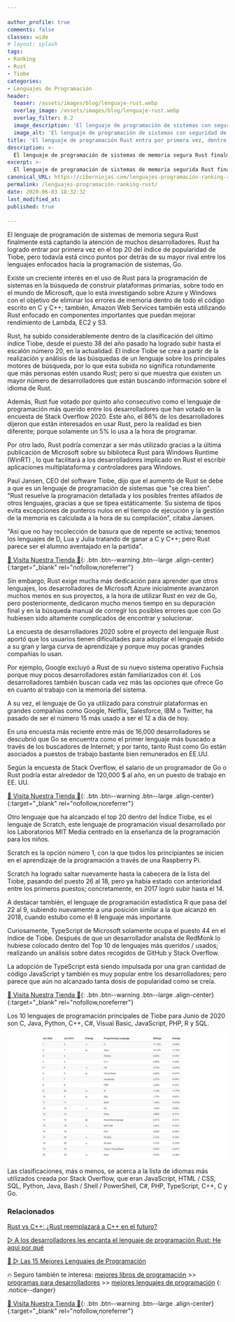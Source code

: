 ```yaml
---

author_profile: true
comments: false
classes: wide
# layout: splash
tags:
- Ranking
- Rust
- Tiobe
categories:
- Lenguajes de Programación
header:
  teaser: /assets/images/blog/lenguaje-rust.webp
  overlay_image: /assets/images/blog/lenguaje-rust.webp
  overlay_filter: 0.2
  image_description: 'El lenguaje de programación de sistemas con seguridad de memoria Rust finalmente está captando la atención de muchos desarrolladores.'
  image_alt: 'El lenguaje de programación de sistemas con seguridad de memoria Rust finalmente está captando la atención de muchos desarrolladores.'
title: 'El lenguaje de programación Rust entra por primera vez, dentro de los 20 lenguajes más populares'
description: >-
  El lenguaje de programación de sistemas de memoria segura Rust finalmente está captando la atención de muchos desarrolladores.
excerpt: >-
  El lenguaje de programación de sistemas de memoria segurida Rust finalmente está captando la atención de muchos desarrolladores.
canonical_URL: https://ciberninjas.com/lenguajes-programación-ranking-rust/
permalink: /lenguajes-programación-ranking-rust/
date: 2020-06-03 18:32:32
last_modified_at: 
published: true

---
```


El lenguaje de programación de sistemas de memoria segura Rust finalmente está captando la atención de muchos desarrolladores. Rust ha logrado entrar por primera vez en el top 20 del índice de popularidad de Tiobe, pero todavía está cinco puntos por detrás de su mayor rival entre los lenguajes enfocados hacía la programación de sistemas, Go.

Existe un creciente interés en el uso de Rust para la programación de sistemas en la búsqueda de construir plataformas primarias, sobre todo en el mundo de Microsoft, que lo está investigando sobre Azure y Windows con el objetivo de eliminar los errores de memoria dentro de todo el código escrito en C y C++; también, Amazon Web Services también está utilizando Rust enfocado en componentes importantes que puedan mejorar rendimiento de Lambda, EC2 y S3.

Rust, ha subido considerablemente dentro de la clasificación del último índice Tiobe, desde el puesto 38 del año pasado ha logrado subir hasta el escalón número 20, en la actualidad. El índice Tiobe se crea a partir de la realización y análisis de las búsquedas de un lenguaje sobre los principales motores de búsqueda, por lo que esta subida no significa rotundamente que más personas estén usando Rust; pero si que muestra que existen un mayor número de desarrolladores que están buscando información sobre el idioma de Rust.

Además, Rust fue votado por quinto año consecutivo como el lenguaje de programación más querido entre los desarrolladores que han votado en la encuesta de Stack Overflow 2020. Este año, el 86% de los desarrolladores dijeron que están interesados ​​en usar Rust, pero la realidad es bien diferente; porque solamente un 5% lo usa a la hora de programar.

Por otro lado, Rust podría comenzar a ser más utilizado gracias a la última publicación de Microsoft sobre su  biblioteca Rust para Windows Runtime (WinRT) , lo que facilitará a los desarrolladores implicado en Rust el escribir aplicaciones multiplataforma y controladores para Windows.

Paul Jansen, CEO del software Tiobe, dijo que el aumento de Rust se debe a que es un lenguaje de programación de sistemas que "se crea bien". "Rust resuelve la programación detallada y los posibles frentes afilados de otros lenguajes, gracias a que se tipea estáticamente. Su sistema de tipos evita excepciones de punteros nulos en el tiempo de ejecución y la gestión de la memoria es calculada a la hora de su compilación", citaba Jansen.

"Así que no hay recolección de basura que de repente se activa; tenemos los lenguajes de D, Lua y Julia tratando de ganar a C y C++; pero Rust parece ser el alumno aventajado en la partida".

[🎁 Visita Nuestra Tienda 🎁](https://www.amazon.es/shop/cibercursos){: .btn .btn--warning .btn--large .align-center}{:target="_blank" rel="nofollow,noreferrer"}

Sin embargo, Rust exige mucha más dedicación para aprender que otros lenguajes, los desarrolladores de Microsoft Azure inicialmente avanzaron muchos menos en sus proyectos, a la hora de utilizar Rust en vez de Go, pero posteriormente, dedicaron mucho menos tiempo en su depuración final y en la búsqueda manual de corregir los posibles errores que con Go hubiesen sido altamente complicados de encontrar y solucionar.

La encuesta de desarrolladores 2020 sobre el proyecto del lenguaje Rust aportó que los usuarios tienen dificultades para adoptar el lenguaje debido a su gran y larga curva de aprendizaje y porque muy pocas grandes compañías lo usan.

Por ejemplo, Google excluyó a Rust de su nuevo sistema operativo Fuchsia porque muy pocos desarrolladores están familiarizados con él. Los desarrolladores también buscan cada vez más las opciones que ofrece Go en cuanto al trabajo con la memoria del sistema.

A su vez, el lenguaje de Go ya utilizado para construir plataformas en grandes compañías como Google, Netflix, Salesforce, IBM o Twitter, ha pasado de ser el número 15 más usado a ser el 12 a día de hoy.

En una encuesta más reciente entre más de 16,000 desarrolladores se descubrió que Go se encuentra como el primer lenguaje más buscado a través de los buscadores de Internet; y por tanto, tanto Rust como Go están asociados a puestos de trabajo bastante bien remunerados en EE.UU.

Según la encuesta de Stack Overflow, el salario de un programador de Go o Rust podría estar alrededor de 120,000 $ al año, en un puesto de trabajo en EE. UU.

[🎁 Visita Nuestra Tienda 🎁](https://www.amazon.es/shop/cibercursos){: .btn .btn--warning .btn--large .align-center}{:target="_blank" rel="nofollow,noreferrer"}

Otro lenguaje que ha alcanzado el top 20 dentro del Índice Tiobe, es el lenguaje de Scratch, este lenguaje de programación visual desarrollado por los Laboratorios MIT Media centrado en la enseñanza de la programación para los niños.

Scratch es la opción número 1, con la que todos los principiantes se inicien en el aprendizaje de la programación a través de una Raspberry Pi.

Scratch ha logrado saltar nuevamente hasta la cabecera de la lista del Tiobe, pasando del puesto 26 al 18, pero ya había estado con anterioridad entre los primeros puestos; concretamente, en 2017 logró subir hasta el 14. 

A destacar también, el lenguaje de programación estadística R que pasa del 22 al 9, subiendo nuevamente a una posición similar a la que alcanzó en 2018, cuando estubo como el 8 lenguaje más importante.

Curiosamente, TypeScript de Microsoft solamente ocupa el puesto 44 en el índice de Tiobe. Después de que un desarrollador analista de RedMonk lo hubiese colocado dentro del Top 10 de lenguajes más queridos / usados; realizando un análisis sobre datos recogidos de GitHub y Stack Overflow.

La adopción de TypeScript está siendo impulsada por una gran cantidad de código JavaScript y también es muy popular entre los desarrolladores; pero parece que aún no alcanzado tanta dosis de popularidad como se creía.

[🎁 Visita Nuestra Tienda 🎁](https://www.amazon.es/shop/cibercursos){: .btn .btn--warning .btn--large .align-center}{:target="_blank" rel="nofollow,noreferrer"}

Los 10 lenguajes de programación principales de Tiobe para Junio de 2020 son C, Java, Python, C++, C#, Visual Basic, JavaScript, PHP, R y SQL. 

![Lenguaje de programación Rust ha visto su clasificación aumentar considerablemente en Tiobe, de 38 el año pasado a 20 hoy](/assets/images/blog/tiobe-junio-2020.webp "Lenguaje de programación Rust ha visto su clasificación aumentar considerablemente en Tiobe, de 38 el año pasado a 20 hoy")

Las clasificaciones, más o menos, se acerca a la lista de idiomas más utilizados creada por Stack Overflow, que eran JavaScript, HTML / CSS, SQL, Python, Java, Bash / Shell / PowerShell, C#, PHP, TypeScript, C++, C y Go.

### Relacionados

[Rust vs C++: ¿Rust reemplazará a C++ en el futuro?](https://ciberninjas.com/rust-vs-c-m%C3%A1s/)

[▷ A los desarrolladores les encanta el lenguaje de programación Rust: He aquí por qué](https://ciberninjas.com/desarrolladores-lenguaje-rust/)

[🥇 ▷ Las 15 Mejores Lenguajes de Programación](https://ciberninjas.com/15-mejores-lenguajes-programacion/)

🔥 Seguro también te interesa: [mejores libros de programación](/programar/) >> [programas para desarrolladores](/mejores-sistemas-operativos-para-hackear/) >> [mejores lenguajes de programación](/15-mejores-lenguajes-programacion/)
{: .notice--danger}

[🎁 Visita Nuestra Tienda 🎁](https://www.amazon.es/shop/cibercursos){: .btn .btn--warning .btn--large .align-center}{:target="_blank" rel="nofollow,noreferrer"}